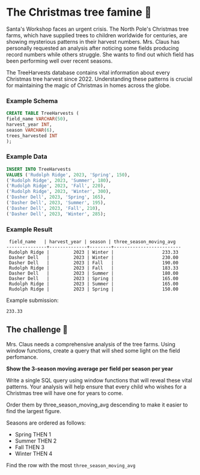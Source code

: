 # The Christmas tree famine 🎄

Santa's Workshop faces an urgent crisis. The North Pole's Christmas tree farms, which have supplied trees to children
worldwide for centuries, are showing mysterious patterns in their harvest numbers. Mrs. Claus has personally requested
an analysis after noticing some fields producing record numbers while others struggle. She wants to find out which field
has been performing well over recent seasons.

The TreeHarvests database contains vital information about every Christmas tree harvest since 2022. Understanding these
patterns is crucial for maintaining the magic of Christmas in homes across the globe.

### Example Schema

```sql
CREATE TABLE TreeHarvests (
field_name VARCHAR(50),
harvest_year INT,
season VARCHAR(6),
trees_harvested INT
);
```

### Example Data

```sql
INSERT INTO TreeHarvests
VALUES ('Rudolph Ridge', 2023, 'Spring', 150),
('Rudolph Ridge', 2023, 'Summer', 180),
('Rudolph Ridge', 2023, 'Fall', 220),
('Rudolph Ridge', 2023, 'Winter', 300),
('Dasher Dell', 2023, 'Spring', 165),
('Dasher Dell', 2023, 'Summer', 195),
('Dasher Dell', 2023, 'Fall', 210),
('Dasher Dell', 2023, 'Winter', 285);
```

### Example Result

```
 field_name   | harvest_year | season | three_season_moving_avg 
---------------+--------------+--------+-------------------------
 Rudolph Ridge |         2023 | Winter |                  233.33
 Dasher Dell   |         2023 | Winter |                  230.00
 Dasher Dell   |         2023 | Fall   |                  190.00
 Rudolph Ridge |         2023 | Fall   |                  183.33
 Dasher Dell   |         2023 | Summer |                  180.00
 Dasher Dell   |         2023 | Spring |                  165.00
 Rudolph Ridge |         2023 | Summer |                  165.00
 Rudolph Ridge |         2023 | Spring |                  150.00
```

Example submission:

```
233.33
```

## The challenge 🎁

Mrs. Claus needs a comprehensive analysis of the tree farms. Using window functions, create a query that will shed some
light on the field perfomance.

**Show the 3-season moving average per field per season per year**

Write a single SQL query using window functions that will reveal these vital patterns. Your analysis will help ensure
that every child who wishes for a Christmas tree will have one for years to come.

Order them by three_season_moving_avg descending to make it easier to find the largest figure.

Seasons are ordered as follows:  
* Spring THEN 1
* Summer THEN 2
* Fall THEN 3
* Winter THEN 4

Find the row with the most `three_season_moving_avg`